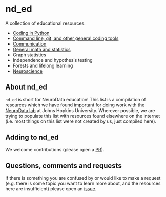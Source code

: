 # nd_ed
A collection of educational resources.

- [Coding in Python](https://github.com/neurodata/nd_ed/blob/main/coding_python.md)
- [Command line, git, and other general coding tools](https://github.com/neurodata/nd_ed/blob/main/general_coding_tools.md)
- [Communication](https://github.com/neurodata/nd_ed/blob/main/communication.md)
- [General math and statistics](https://github.com/neurodata/nd_ed/blob/main/math_stat.md)
- Graph statistics
- Independence and hypothesis testing
- Forests and lifelong learning
- [Neuroscience](https://github.com/neurodata/nd_ed/blob/main/neuroscience.md)

## About nd_ed
`nd_ed` is short for NeuroData education! This list is a compilation of resources which we 
have found important for doing work with the [NeuroData lab](https://neurodata.io/) at 
Johns Hopkins University. Wherever possible, we are trying to populate this list with 
resources found elsewhere on the internet (i.e. most things on this list were not created
by us, just compiled here).

## Adding to nd_ed
We welcome contributions (please open a [PR](https://github.com/neurodata/nd_ed/compare)). 

## Questions, comments and requests
If there is something you are confused by or would like to make a request (e.g. there is some 
topic you want to learn more about, and the resources here are insufficient) please open an 
[issue](https://github.com/neurodata/nd_ed/issues/new/choose).
